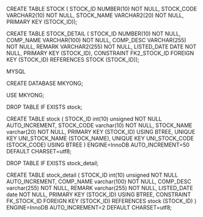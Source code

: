 CREATE TABLE  STOCK (
  STOCK_ID NUMBER(10) NOT NULL,
  STOCK_CODE VARCHAR2(10) NOT NULL,
  STOCK_NAME VARCHAR2(20) NOT NULL,
  PRIMARY KEY (STOCK_ID));
  

CREATE TABLE STOCK_DETAIL (
STOCK_ID NUMBER(10) NOT NULL,
COMP_NAME VARCHAR(100) NOT NULL,
COMP_DESC VARCHAR(255) NOT NULL,
REMARK VARCHAR2(255) NOT NULL,
LISTED_DATE DATE NOT NULL,
PRIMARY KEY (STOCK_ID),
CONSTRAINT FK2_STOCK_ID FOREIGN KEY (STOCK_ID) REFERENCES STOCK (STOCK_ID));


MYSQL

CREATE DATABASE MKYONG;

USE MKYONG;

DROP TABLE IF EXISTS stock;

CREATE TABLE stock (
  STOCK_ID int(10) unsigned NOT NULL AUTO_INCREMENT,
  STOCK_CODE varchar(10) NOT NULL,
  STOCK_NAME varchar(20) NOT NULL,
  PRIMARY KEY (STOCK_ID) USING BTREE,
  UNIQUE KEY UNI_STOCK_NAME (STOCK_NAME),
  UNIQUE KEY UNI_STOCK_CODE (STOCK_CODE) USING BTREE
) ENGINE=InnoDB AUTO_INCREMENT=50 DEFAULT CHARSET=utf8;

DROP TABLE IF EXISTS stock_detail;

CREATE TABLE stock_detail (
 STOCK_ID int(10) unsigned NOT NULL AUTO_INCREMENT,
 COMP_NAME varchar(100) NOT NULL,
 COMP_DESC varchar(255) NOT NULL,
 REMARK varchar(255) NOT NULL,
 LISTED_DATE date NOT NULL,
 PRIMARY KEY (STOCK_ID) USING BTREE,
 CONSTRAINT FK_STOCK_ID FOREIGN KEY (STOCK_ID) REFERENCES stock (STOCK_ID)
) ENGINE=InnoDB AUTO_INCREMENT=2 DEFAULT CHARSET=utf8;